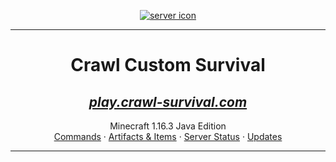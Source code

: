 <p align="center">
  <a href="https://www.crawl-survival.com/">
  <img align="center" src="https://www.crawl-survival.com/assets/standard.gif" alt="server icon">
  </a>
  <hr>
  <h1 align="center">Crawl Custom Survival</h1>
  <a href="https://crawl-survival.com">
  <h2 align="center"><em>play.crawl-survival.com</em></h2>
  </a>
  <p align="center">
    Minecraft 1.16.3 Java Edition
    <br>
    <a href="#hero-commands">Commands</a>
     ·
    <a href="#craftable-items">Artifacts & Items</a>
     ·
    <a href="#server-status">Server Status</a>
     ·
    <a href="#server-updates">Updates</a>
  </p>
  <hr>
</p>